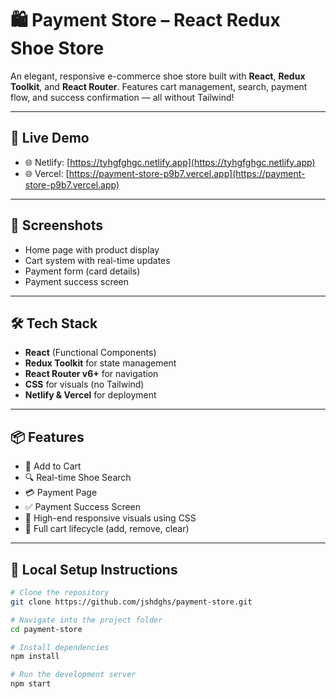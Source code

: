# 🛍️ Payment Store – React Redux Shoe Store

An elegant, responsive e-commerce shoe store built with **React**, **Redux Toolkit**, and **React Router**. Features cart management, search, payment flow, and success confirmation — all without Tailwind!

---

## 🚀 Live Demo

- 🌐 Netlify: [https://tyhgfghgc.netlify.app](https://tyhgfghgc.netlify.app)
- 🌐 Vercel: [https://payment-store-p9b7.vercel.app](https://payment-store-p9b7.vercel.app)

---

## 📸 Screenshots

- Home page with product display
- Cart system with real-time updates
- Payment form (card details)
- Payment success screen

---

## 🛠️ Tech Stack

- **React** (Functional Components)
- **Redux Toolkit** for state management
- **React Router v6+** for navigation
- **CSS** for visuals (no Tailwind)
- **Netlify & Vercel** for deployment

---

## 📦 Features

- 🛒 Add to Cart
- 🔍 Real-time Shoe Search
- 💳 Payment Page
- ✅ Payment Success Screen
- 🎨 High-end responsive visuals using CSS
- 🔁 Full cart lifecycle (add, remove, clear)

---

## 🧪 Local Setup Instructions

```bash
# Clone the repository
git clone https://github.com/jshdghs/payment-store.git

# Navigate into the project folder
cd payment-store

# Install dependencies
npm install

# Run the development server
npm start
